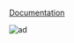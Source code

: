 [Documentation](https://jetenginex.github.io/docs/)

![ad](https://github.com/user-attachments/assets/fc9788fd-366a-46d6-a1ba-4293baccdeb5)
